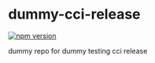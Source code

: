 # dummy-cci-release

[![npm version](https://img.shields.io/badge/%40nui%2Fdummy--cci--release-31.0.0-blue.svg)](https://artifactory.corp.adobe.com/artifactory/npm-nui-release/@nui/dummy-cci-release/-/@nui/dummy-cci-release-31.0.0.tgz)


dummy repo for dummy testing cci release